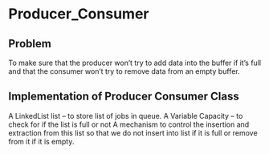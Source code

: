 # Producer_Consumer

<H2> Problem</H2>
To make sure that the producer won’t try to add data into the buffer if it’s full and that the consumer won’t try to remove data from an empty buffer.


<H2>Implementation of Producer Consumer Class </H2>

A LinkedList list – to store list of jobs in queue.
A Variable Capacity – to check for if the list is full or not
A mechanism to control the insertion and extraction from this list so that we do not insert into list if it is full or remove from it if it is empty.

